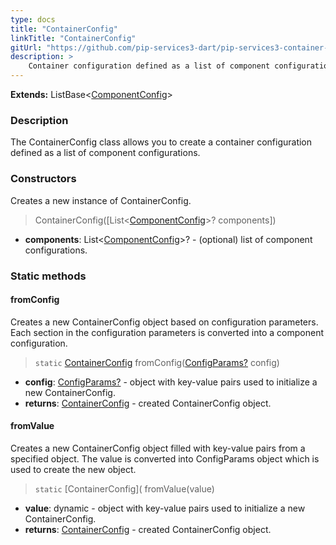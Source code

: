 ```yaml
---
type: docs
title: "ContainerConfig"
linkTitle: "ContainerConfig"
gitUrl: "https://github.com/pip-services3-dart/pip-services3-container-dart"
description: >
    Container configuration defined as a list of component configurations.
---
```


**Extends:** ListBase<[ComponentConfig](../component_config)>

### Description

The ContainerConfig class allows you to create a container configuration defined as a list of component configurations.

### Constructors
Creates a new instance of ContainerConfig.

> ContainerConfig([List<[ComponentConfig](../component_config)>? components])

- **components**: List<[ComponentConfig](../component_config)>? - (optional) list of component configurations.


### Static methods

#### fromConfig
Creates a new ContainerConfig object based on configuration parameters.
Each section in the configuration parameters is converted into a component configuration.

> `static` [ContainerConfig]() fromConfig([ConfigParams?](../../../commons/config/config_params) config)

- **config**: [ConfigParams?](../../../commons/config/config_params) - object with key-value pairs used to initialize a new ContainerConfig.
- **returns**: [ContainerConfig]() - created ContainerConfig object.


#### fromValue
Creates a new ContainerConfig object filled with key-value pairs from a specified object.
The value is converted into ConfigParams object which is used to create the new object.

> `static` [ContainerConfig]( fromValue(value)

- **value**: dynamic - object with key-value pairs used to initialize a new ContainerConfig.
- **returns**: [ContainerConfig]() - created ContainerConfig object.
